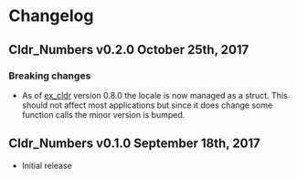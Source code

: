 # Changelog

## Cldr_Numbers v0.2.0 October 25th, 2017

### Breaking changes

* As of [ex_cldr](https://hex.pm/packages/ex_cldr) version 0.8.0 the locale is now managed as a struct.  This should not affect most applications but since it does change some function calls the minor version is bumped.

## Cldr_Numbers v0.1.0 September 18th, 2017

* Initial release
